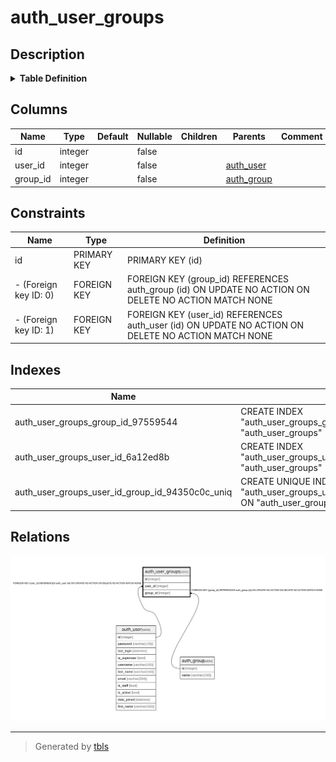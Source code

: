 # auth_user_groups

## Description

<details>
<summary><strong>Table Definition</strong></summary>

```sql
CREATE TABLE "auth_user_groups" ("id" integer NOT NULL PRIMARY KEY AUTOINCREMENT, "user_id" integer NOT NULL REFERENCES "auth_user" ("id") DEFERRABLE INITIALLY DEFERRED, "group_id" integer NOT NULL REFERENCES "auth_group" ("id") DEFERRABLE INITIALLY DEFERRED)
```

</details>

## Columns

| Name | Type | Default | Nullable | Children | Parents | Comment |
| ---- | ---- | ------- | -------- | -------- | ------- | ------- |
| id | integer |  | false |  |  |  |
| user_id | integer |  | false |  | [auth_user](auth_user.md) |  |
| group_id | integer |  | false |  | [auth_group](auth_group.md) |  |

## Constraints

| Name | Type | Definition |
| ---- | ---- | ---------- |
| id | PRIMARY KEY | PRIMARY KEY (id) |
| - (Foreign key ID: 0) | FOREIGN KEY | FOREIGN KEY (group_id) REFERENCES auth_group (id) ON UPDATE NO ACTION ON DELETE NO ACTION MATCH NONE |
| - (Foreign key ID: 1) | FOREIGN KEY | FOREIGN KEY (user_id) REFERENCES auth_user (id) ON UPDATE NO ACTION ON DELETE NO ACTION MATCH NONE |

## Indexes

| Name | Definition |
| ---- | ---------- |
| auth_user_groups_group_id_97559544 | CREATE INDEX "auth_user_groups_group_id_97559544" ON "auth_user_groups" ("group_id") |
| auth_user_groups_user_id_6a12ed8b | CREATE INDEX "auth_user_groups_user_id_6a12ed8b" ON "auth_user_groups" ("user_id") |
| auth_user_groups_user_id_group_id_94350c0c_uniq | CREATE UNIQUE INDEX "auth_user_groups_user_id_group_id_94350c0c_uniq" ON "auth_user_groups" ("user_id", "group_id") |

## Relations

![er](auth_user_groups.svg)

---

> Generated by [tbls](https://github.com/k1LoW/tbls)
